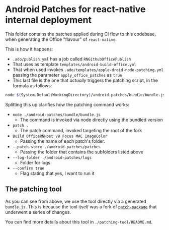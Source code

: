 # Android Patches for react-native internal deployment

This folder contains the patches applied during CI flow to this codebase, when generating the Office "flavour" of `react-native`.

This is how it happens:

* `.ado/publish.yml` has a job called `RNGithubOfficePublish`
* That uses as template `templates/android-build-office.yml`
* That when used invokes `.ado/templates/apple-droid-node-patching.yml` passing the parameter `apply_office_patches` as `true`
* This last file is the one that *actually* triggers the patching script, in the formula as follows:

```sh
node $(System.DefaultWorkingDirectory)/android-patches/bundle/bundle.js patch $(System.DefaultWorkingDirectory) Build OfficeRNHost V8 Focus MAC ImageColor --patch-store $(System.DefaultWorkingDirectory)/android-patches/patches --log-folder $(System.DefaultWorkingDirectory)/android-patches/logs --confirm ${{ parameters.apply_office_patches }}
```

Splitting this up clarifies how the patching command works:

* `node ./android-patches/bundle/bundle.js`
  * The command is invoked via node directly using the bundled version
* `patch .`
  * The patch command, invoked targeting the root of the fork
* `Build OfficeRNHost V8 Focus MAC ImageColor`
  * Passing the name of each patch's folder.
* `--patch-store ./android-patches/patches`
  * Passing the folder that contains the subfolders listed above
* `--log-folder ./android-patches/logs`
  * Folder for logs
* `--confirm true`
  * Flag stating that yes, I want to run it

## The patching tool

As you can see from above, we use the tool directly via a generated `bundle.js`. This is because the tool itself was a fork of [`patch-package`](https://github.com/ds300/patch-package) that underwent a series of changes.

You can find more details about this tool in `./patching-tool/README.md`.
